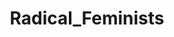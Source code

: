 ---
title: Radical_Feminists
crosslinks:
- GenderCritical
- anarcha
- feminist_videos
- GenderCriticalGuys
- Gender_Critical
- DeepGreenResistance
- Ask_Radical_Feminists
---